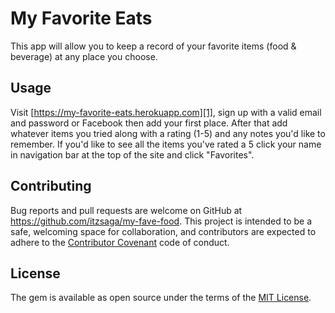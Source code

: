 # My Favorite Eats

This app will allow you to keep a record of your favorite items (food & beverage) at any place you choose.

## Usage
  
Visit [https://my-favorite-eats.herokuapp.com][1], sign up with a valid email and password or Facebook then add your first place. After that add whatever items you tried along with a rating (1-5) and any notes you'd like to remember. If you'd like to see all the items you've rated a 5 click your name in navigation bar at the top of the site and click "Favorites".

## Contributing ##

Bug reports and pull requests are welcome on GitHub at https://github.com/itzsaga/my-fave-food. This project is intended to be a safe, welcoming space for collaboration, and contributors are expected to adhere to the [Contributor Covenant](https://github.com/itzsaga/my-fave-food/blob/master/CONTRIBUTING.md) code of conduct.

## License ##

The gem is available as open source under the terms of the [MIT License](https://github.com/itzsaga/my-fave-food/blob/master/LICENSE).

  [1]:http://my-favorite-eats.herokuapp.com